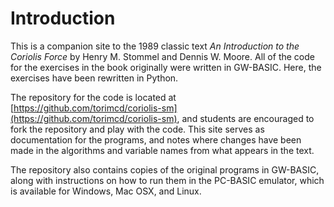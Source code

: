 Introduction
=============

This is a companion site to the 1989 classic text *An Introduction to the Coriolis Force* by Henry M. Stommel and Dennis W. Moore. All of the code for the exercises in the book originally were written in GW-BASIC. Here, the exercises have been rewritten in Python. 

The repository for the code is located at [https://github.com/torimcd/coriolis-sm](https://github.com/torimcd/coriolis-sm), and students are encouraged to fork the repository and play with the code. This site serves as documentation for the programs, and notes where changes have been made in the algorithms and variable names from what appears in the text.

The repository also contains copies of the original programs in GW-BASIC, along with instructions on how to run them in the PC-BASIC emulator, which is available for Windows, Mac OSX, and Linux. 


